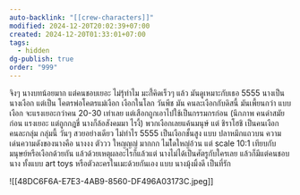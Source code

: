 ```yaml
---
auto-backlink: "[[crew-characters]]"
modified: 2024-12-20T20:02:39+07:00
created: 2024-12-20T01:33:01+07:00
tags:
  - hidden
dg-publish: true
order: "999"
---
```


จิงๆ นางบทน้อยมาก แต่คนชอบเยอะ ไม่รุ้ทำไม มะกี้่คิดเร็วๆ แล้ว มันดูเหมาะกับเธอ 5555 นางเป็นนางเงือก แต่เป็น โคตรพ่อโคตรแม่เงือก เงือกในโลก วันพีช มัน คนละเงือกกับดิสนี้ มันเพี้ยนกว่า แบบ เงือก จะแรงเยอะกว่าคน 20-30 เท่าเลย แต่เสือกถูกเอาไปใช้เป็นกรรมกรก่อน (นึกภาพ คนดำสมัยก่อน แรงเยอะ แต่ถูกกฎขี่ นางก็ล้อสังคมมา ไรงี้) พวกเงือกเลยแค้นมนุษ์ แต่ ชิราโฮชิ เป็นคนเงือกคนละกลุ่ม กลุ่มนี้ วันๆ สวยอย่างเดียว ไม่ทำไร 5555 เป็นเงือกชั้นสูง แบบ ปลาหมึกแถวบน ความเด่นความดังของนางคือ นางงง ตัววว ใหญญญ่ มากกก ไมไ้ดใหญ่อ้วน แต่ scale 10:1 เทียบกับมนุษย์หรือเงือกด้วยกัน แล้วด้วยเหตุผลอะไรก็แล้วแต่ นางไม่ได้เป็นศัตรูกับใครเลย แล้วก็มีแต่คนชอบนาง ทั้งแบบ art toys หรือตัวละครในเมะด้วยกันเอง แบบ นางมุ้งมิ้งดี เป็นที่รัก

![[48DC6F6A-E7E3-4AB9-8560-DF496A03173C.jpeg]]